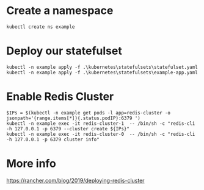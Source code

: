 
# Create a namespace

```
kubectl create ns example
```

# Deploy our statefulset

```
kubectl -n example apply -f .\kubernetes\statefulsets\statefulset.yaml
kubectl -n example apply -f .\kubernetes\statefulsets\example-app.yaml
```

# Enable Redis Cluster

```
$IPs = $(kubectl -n example get pods -l app=redis-cluster -o jsonpath='{range.items[*]}{.status.podIP}:6379 ')
kubectl -n example exec -it redis-cluster-1  -- /bin/sh -c "redis-cli -h 127.0.0.1 -p 6379 --cluster create ${IPs}"
kubectl -n example exec -it redis-cluster-0  -- /bin/sh -c "redis-cli -h 127.0.0.1 -p 6379 cluster info"
```

# More info

https://rancher.com/blog/2019/deploying-redis-cluster
